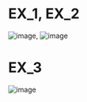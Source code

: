 # EX_1, EX_2
![image](https://user-images.githubusercontent.com/104380929/184615813-2ddc6fcc-c595-4b85-917f-82f8fc8ce673.png),
![image](https://user-images.githubusercontent.com/104380929/184615895-ed46f011-feaf-4ac8-a4f0-4113e6e0ecbb.png)

# EX_3
![image](https://user-images.githubusercontent.com/104380929/184624567-7f7c1450-5bae-4686-80d2-be0647af4781.png)
